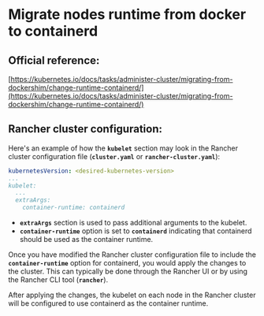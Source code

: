 # Migrate nodes runtime from docker to containerd

## Official reference:

[https://kubernetes.io/docs/tasks/administer-cluster/migrating-from-dockershim/change-runtime-containerd/](https://kubernetes.io/docs/tasks/administer-cluster/migrating-from-dockershim/change-runtime-containerd/)

## Rancher cluster configuration:

Here's an example of how the **`kubelet`** section may look in the Rancher cluster configuration file (**`cluster.yaml`** or **`rancher-cluster.yaml`**):

```yaml
kubernetesVersion: <desired-kubernetes-version>
...
kubelet:
  ...
  extraArgs:
    container-runtime: containerd
```

- **`extraArgs`** section is used to pass additional arguments to the kubelet.
- **`container-runtime`** option is set to **`containerd`**
indicating that containerd should be used as the container runtime.

Once you have modified the Rancher cluster configuration file to include the **`container-runtime`** option for containerd, you would apply the changes to the cluster. This can typically be done through the Rancher UI or by using the Rancher CLI tool (**`rancher`**).

After applying the changes, the kubelet on each node in the Rancher cluster will be configured to use containerd as the container runtime.